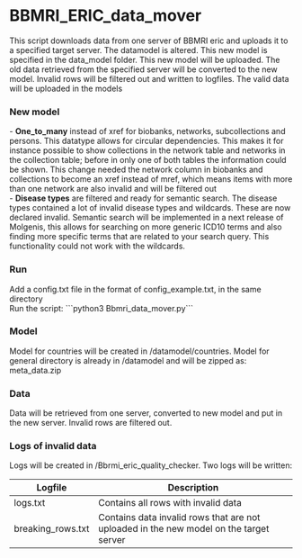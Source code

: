 # BBMRI_ERIC_data_mover

This script downloads data from one server of BBMRI eric and uploads it to a specified target server. The datamodel is altered.
This new model is specified in the data_model folder. This new model will be uploaded.
The old data retrieved from the specified server will be converted to the new model.
Invalid rows will be filtered out and written to logfiles. The valid data will be uploaded in the models<br/>

<h3>New model</h3>
 - <b>One_to_many</b> instead of xref for biobanks, networks, subcollections and persons. This datatype allows for circular dependencies.
 This makes it for instance possible to show collections in the network table and networks in the collection table; before in only one
 of both tables the information could be shown. This change needed the network column in biobanks and collections to become an xref instead of
 mref, which means items with more than one network are also invalid and will be filtered out<br/>
 - <b>Disease types</b> are filtered and ready for semantic search. The disease types contained a lot of invalid disease types and wildcards.
 These are now declared invalid. Semantic search will be implemented in a next release of Molgenis, this allows for searching on more generic
 ICD10 terms and also finding more specific terms that are related to your search query. This functionality could not work with the wildcards.

<h3>Run</h3>
Add a config.txt file in the format of config_example.txt, in the same directory<br/>
Run the script:
```python3 Bbmri_data_mover.py```

<h3>Model</h3>
Model for countries will be created in /datamodel/countries.
Model for general directory is already in /datamodel and will be zipped as: meta_data.zip

<h3>Data</h3>
Data will be retrieved from one server, converted to new model and put in the new server. Invalid rows are filtered out.

<h3>Logs of invalid data</h3>
Logs will be created in /Bbrmi_eric_quality_checker. Two logs will be written:

| Logfile           | Description                                                                                 |
|-------------------|---------------------------------------------------------------------------------------------|
| logs.txt          | Contains all rows with invalid data                                                         |
| breaking_rows.txt | Contains data invalid rows that are not uploaded in the new model on the target server      |